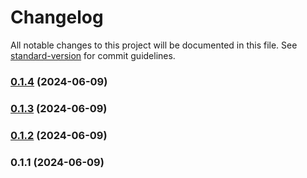 # Changelog

All notable changes to this project will be documented in this file. See [standard-version](https://github.com/conventional-changelog/standard-version) for commit guidelines.

### [0.1.4](https://github.com/abraham-ukachi/ab-nextjs-fonts/compare/v0.1.3...v0.1.4) (2024-06-09)

### [0.1.3](https://github.com/abraham-ukachi/ab-nextjs-fonts/compare/v0.1.2...v0.1.3) (2024-06-09)

### [0.1.2](https://github.com/abraham-ukachi/ab-nextjs-fonts/compare/v0.1.1...v0.1.2) (2024-06-09)

### 0.1.1 (2024-06-09)
